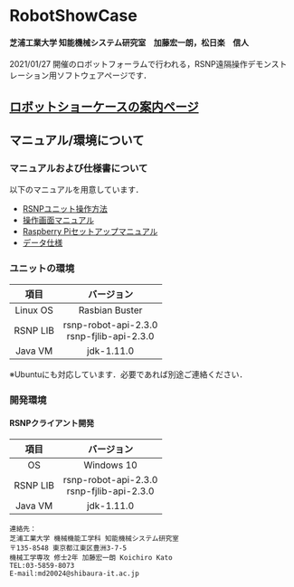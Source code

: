 # RobotShowCase

<h4> 芝浦工業大学 知能機械システム研究室　加藤宏一朗，松日楽　信人</h4>

2021/01/27 開催のロボットフォーラムで行われる，RSNP遠隔操作デモンストレーション用ソフトウェアページです．  

## [ロボットショーケースの案内ページ](https://www.mext.go.jp/a_menu/universal/mext_01601.html)

## マニュアル/環境について
### マニュアルおよび仕様書について

以下のマニュアルを用意しています．  
 - [RSNPユニット操作方法](https://github.com/IMS-Lab8073/RobotShowCase/blob/main/docs/RSNPUnitmanual.md)
 - [操作画面マニュアル](https://github.com/IMS-Lab8073/RobotShowCase/blob/main/docs/operationmanual.md)
 - [Raspberry Piセットアップマニュアル](https://github.com/IMS-Lab8073/RobotShowCase/blob/main/docs/RaspiSetup.md)
 - [データ仕様](https://github.com/IMS-Lab8073/RobotShowCase/blob/main/docs/Specification.md)

### ユニットの環境

| 項目 | バージョン |
|:-:|:-:|
| Linux OS | Rasbian Buster |
| RSNP LIB | rsnp-robot-api-2.3.0<br>rsnp-fjlib-api-2.3.0 |
| Java VM | jdk-1.11.0 |

※Ubuntuにも対応しています．必要であれば別途ご連絡ください．  

### 開発環境
#### RSNPクライアント開発

| 項目 | バージョン |
|:-:|:-:|
| OS | Windows 10 |
| RSNP LIB | rsnp-robot-api-2.3.0<br>rsnp-fjlib-api-2.3.0 |
| Java VM | jdk-1.11.0 |


~~~text  
連絡先：  
芝浦工業大学 機械機能工学科 知能機械システム研究室  
〒135-8548 東京都江東区豊洲3-7-5  
機械工学専攻 修士2年 加藤宏一朗 Koichiro Kato
TEL:03-5859-8073
E-mail:md20024@shibaura-it.ac.jp  
~~~  